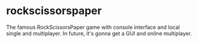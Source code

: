 # rockscissorspaper
The famous RockScissorsPaper game with console interface and local single and multiplayer. In future, it's gonna get a GUI and online multiplayer.
